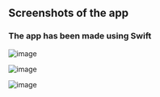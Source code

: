 ## Screenshots of the app
### The app has been made using Swift 

![image](https://github.com/user-attachments/assets/6f354c16-1317-4f6b-9e4e-ca1af58218f1)

![image](https://github.com/user-attachments/assets/abe7d33d-11a5-4276-8d72-011275e71c5a)

![image](https://github.com/user-attachments/assets/de170fd1-435e-44c0-b29e-df49ca0e4a8a)
